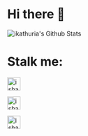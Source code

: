 <!--- heading 1 -->
# Hi there :hugs:

<!--- my stats -->
<img align="center" alt="ikathuria's Github Stats" src="https://github-readme-stats.vercel.app/api?username=ikathuria&show_icons=true&hide_border=true" />

<!--- heading 1 -->
# Stalk me:
[<img alt="ishani kathuria's website" width="30px" src="https://ishani.kathuria.net/favicon.ico" />](https://ishani.kathuria.net/ "My Website!")

[<img alt="ishani kathuria's LinkedIn" width="30px" src="https://cdn.jsdelivr.net/npm/simple-icons@v3/icons/linkedin.svg" />](https://www.linkedin.com/in/ishani-kathuria/ "My LinkedIn!")

[<img alt="ishani kathuria's Instagram" width="30px" src="https://cdn.jsdelivr.net/npm/simple-icons@v3/icons/instagram.svg" />](https://www.instagram.com/ii.meraki.ii/?hl=en "My Instagram!")
